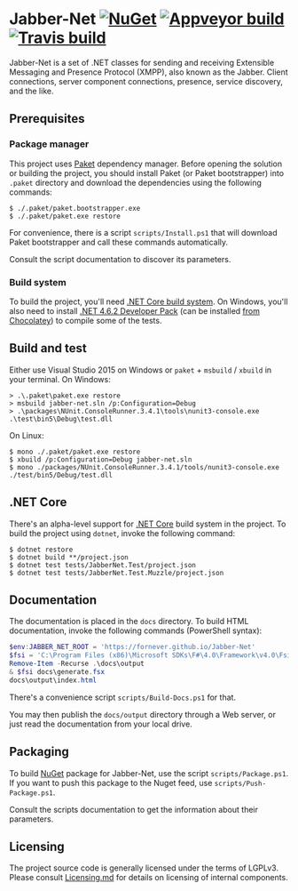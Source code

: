 Jabber-Net [![NuGet][nuget-badge]][nuget] [![Appveyor build][appveyor-badge]][appveyor] [![Travis build][travis-badge]][travis]
==========

Jabber-Net is a set of .NET classes for sending and receiving Extensible
Messaging and Presence Protocol (XMPP), also known as the Jabber. Client
connections, server component connections, presence, service discovery, and the
like.

Prerequisites
-------------

### Package manager

This project uses [Paket][paket] dependency manager. Before opening the solution
or building the project, you should install Paket (or Paket bootstrapper) into
`.paket` directory and download the dependencies using the following commands:

```console
$ ./.paket/paket.bootstrapper.exe
$ ./.paket/paket.exe restore
```

For convenience, there is a script `scripts/Install.ps1` that will download
Paket bootstrapper and call these commands automatically.

Consult the script documentation to discover its parameters.

### Build system

To build the project, you'll need [.NET Core build system][dotnet-core]. On
Windows, you'll also need to install [.NET 4.6.2 Developer
Pack][net-462-developer-pack] (can be installed [from
Chocolatey][net-462-developer-pack-choco]) to compile some of the tests.

Build and test
--------------

Either use Visual Studio 2015 on Windows or `paket` + `msbuild` / `xbuild` in
your terminal. On Windows:

```console
> .\.paket\paket.exe restore
> msbuild jabber-net.sln /p:Configuration=Debug
> .\packages\NUnit.ConsoleRunner.3.4.1\tools\nunit3-console.exe .\test\bin5\Debug\test.dll
```

On Linux:

```console
$ mono ./.paket/paket.exe restore
$ xbuild /p:Configuration=Debug jabber-net.sln
$ mono ./packages/NUnit.ConsoleRunner.3.4.1/tools/nunit3-console.exe ./test/bin5/Debug/test.dll
```

.NET Core
---------

There's an alpha-level support for [.NET Core][dotnet-core] build system in the
project. To build the project using `dotnet`, invoke the following command:

```console
$ dotnet restore
$ dotnet build **/project.json
$ dotnet test tests/JabberNet.Test/project.json
$ dotnet test tests/JabberNet.Test.Muzzle/project.json
```

Documentation
-------------

The documentation is placed in the `docs` directory. To build HTML
documentation, invoke the following commands (PowerShell syntax):

```powershell
$env:JABBER_NET_ROOT = 'https://fornever.github.io/Jabber-Net'
$fsi = 'C:\Program Files (x86)\Microsoft SDKs\F#\4.0\Framework\v4.0\Fsi.exe'
Remove-Item -Recurse .\docs\output
& $fsi docs\generate.fsx
docs\output\index.html
```

There's a convenience script `scripts/Build-Docs.ps1` for that.

You may then publish the `docs/output` directory through a Web server, or just
read the documentation from your local drive.

Packaging
---------

To build [NuGet][nuget] package for Jabber-Net, use the script
`scripts/Package.ps1`. If you want to push this package to the Nuget feed, use
`scripts/Push-Package.ps1`.

Consult the scripts documentation to get the information about their parameters.

Licensing
---------

The project source code is generally licensed under the terms of LGPLv3. Please
consult [Licensing.md][] for details on licensing of internal components.

[Licensing.md]: ./Licensing.md

[appveyor]: https://ci.appveyor.com/project/ForNeVeR/jabber-net/branch/develop
[dotnet-core]: https://www.microsoft.com/net/core
[net-462-developer-pack]: https://www.microsoft.com/en-us/download/details.aspx?id=53321
[net-462-developer-pack-choco]: https://chocolatey.org/packages/netfx-4.6.2-devpack
[nuget]: https://www.nuget.org/packages/jabber-net/
[paket]: https://fsprojects.github.io/Paket/index.html
[travis]: https://travis-ci.org/ForNeVeR/Jabber-Net

[appveyor-badge]: https://ci.appveyor.com/api/projects/status/9q5rgknk80oh5g3a/branch/develop?svg=true
[nuget-badge]: https://img.shields.io/nuget/v/jabber-net.svg?maxAge=2592000
[travis-badge]: https://travis-ci.org/ForNeVeR/Jabber-Net.svg?branch=develop
